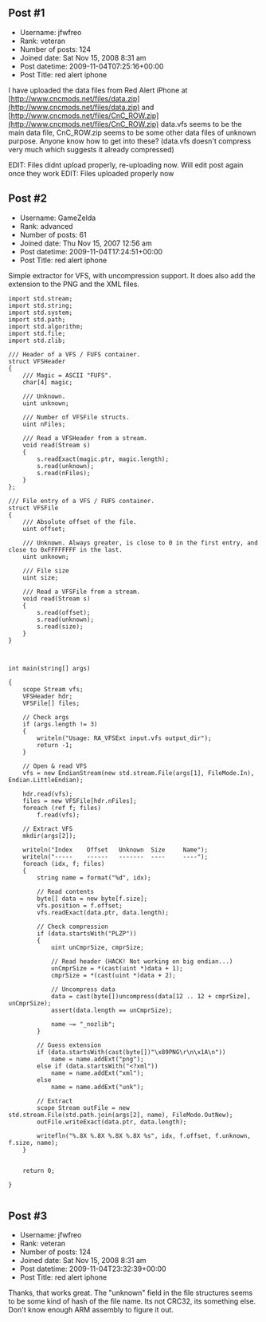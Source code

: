 ## Post #1
- Username: jfwfreo
- Rank: veteran
- Number of posts: 124
- Joined date: Sat Nov 15, 2008 8:31 am
- Post datetime: 2009-11-04T07:25:16+00:00
- Post Title: red alert iphone

I have uploaded the data files from Red Alert iPhone at
[http://www.cncmods.net/files/data.zip](http://www.cncmods.net/files/data.zip)
and
[http://www.cncmods.net/files/CnC_ROW.zip](http://www.cncmods.net/files/CnC_ROW.zip)
data.vfs seems to be the main data file, CnC_ROW.zip seems to be some other data files of unknown purpose.
Anyone know how to get into these? (data.vfs doesn't compress very much which suggests it already compressed)

EDIT: Files didnt upload properly, re-uploading now.
Will edit post again once they work
EDIT: Files uploaded properly now
## Post #2
- Username: GameZelda
- Rank: advanced
- Number of posts: 61
- Joined date: Thu Nov 15, 2007 12:56 am
- Post datetime: 2009-11-04T17:24:51+00:00
- Post Title: red alert iphone

Simple extractor for VFS, with uncompression support. It does also add the extension to the PNG and the XML files.

```
import std.stream;
import std.string;
import std.system;
import std.path;
import std.algorithm;
import std.file;
import std.zlib;

/// Header of a VFS / FUFS container.
struct VFSHeader
{
    /// Magic = ASCII "FUFS".
    char[4] magic;

    /// Unknown.
    uint unknown;

    /// Number of VFSFile structs.
    uint nFiles;

    /// Read a VFSHeader from a stream.
    void read(Stream s)
    {
        s.readExact(magic.ptr, magic.length);
        s.read(unknown);
        s.read(nFiles);
    }
};

/// File entry of a VFS / FUFS container.
struct VFSFile
{
    /// Absolute offset of the file.
    uint offset;

    /// Unknown. Always greater, is close to 0 in the first entry, and close to 0xFFFFFFFF in the last.
    uint unknown;

    /// File size
    uint size;

    /// Read a VFSFile from a stream.
    void read(Stream s)
    {
        s.read(offset);
        s.read(unknown);
        s.read(size);
    }
}



int main(string[] args)

{
    scope Stream vfs;
    VFSHeader hdr;
    VFSFile[] files;

    // Check args
    if (args.length != 3)
    {
        writeln("Usage: RA_VFSExt input.vfs output_dir");
        return -1;
    }

    // Open & read VFS
    vfs = new EndianStream(new std.stream.File(args[1], FileMode.In), Endian.LittleEndian);

    hdr.read(vfs);
    files = new VFSFile[hdr.nFiles];
    foreach (ref f; files)
        f.read(vfs);

    // Extract VFS
    mkdir(args[2]);

    writeln("Index    Offset   Unknown  Size     Name");
    writeln("-----    ------   -------  ----     ----");
    foreach (idx, f; files)
    {
        string name = format("%d", idx);

        // Read contents
        byte[] data = new byte[f.size];
        vfs.position = f.offset;
        vfs.readExact(data.ptr, data.length);

        // Check compression
        if (data.startsWith("PLZP"))
        {
            uint unCmprSize, cmprSize;

            // Read header (HACK! Not working on big endian...)
            unCmprSize = *(cast(uint *)data + 1);
            cmprSize = *(cast(uint *)data + 2);

            // Uncompress data
            data = cast(byte[])uncompress(data[12 .. 12 + cmprSize], unCmprSize);
            assert(data.length == unCmprSize);

            name ~= "_nozlib";
        }

        // Guess extension
        if (data.startsWith(cast(byte[])"\x89PNG\r\n\x1A\n"))
            name = name.addExt("png");
        else if (data.startsWith("<?xml"))
            name = name.addExt("xml");
        else
            name = name.addExt("unk");

        // Extract
        scope Stream outFile = new std.stream.File(std.path.join(args[2], name), FileMode.OutNew);
        outFile.writeExact(data.ptr, data.length);

        writefln("%.8X %.8X %.8X %.8X %s", idx, f.offset, f.unknown, f.size, name);
    }


    return 0;

}


```
## Post #3
- Username: jfwfreo
- Rank: veteran
- Number of posts: 124
- Joined date: Sat Nov 15, 2008 8:31 am
- Post datetime: 2009-11-04T23:32:39+00:00
- Post Title: red alert iphone

Thanks, that works great.
The "unknown" field in the file structures seems to be some kind of hash of the file name.
Its not CRC32, its something else.
Don't know enough ARM assembly to figure it out.
